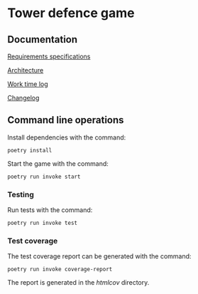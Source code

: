 # Tower defence game

## Documentation
[Requirements specifications](https://github.com/PatrickSalmi/Tower-defence-game/blob/master/documentation/requirements_specifications.md)

[Architecture](https://github.com/PatrickSalmi/Tower-defence-game/blob/master/documentation/architecture.md)

[Work time log](https://github.com/PatrickSalmi/Tower-defence-game/blob/master/documentation/work_time_log.md)

[Changelog](https://github.com/PatrickSalmi/Tower-defence-game/blob/master/documentation/changelog.md)

## Command line operations

Install dependencies with the command:
```
poetry install
```
Start the game with the command:
```
poetry run invoke start
```
### Testing

Run tests with the command:
```
poetry run invoke test
```
### Test coverage

The test coverage report can be generated with the command:
```
poetry run invoke coverage-report
```
The report is generated in the *htmlcov* directory.
